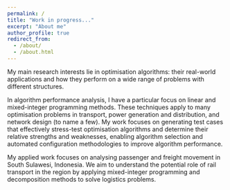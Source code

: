 ```yaml
---
permalink: /
title: "Work in progress..."
excerpt: "About me"
author_profile: true
redirect_from: 
  - /about/
  - /about.html
---
```


My main research interests lie in optimisation algorithms: their real-world applications and how they perform on a wide range of problems with different structures.

In algorithm performance analysis, I have a particular focus on linear and mixed-integer programming methods. These techniques apply to many optimisation problems in transport, power generation and distribution, and network design (to name a few). My work focuses on generating test cases that effectively stress-test optimisation algorithms and determine their relative strengths and weaknesses, enabling algorithm selection and automated configuration methodologies to improve algorithm performance. 

My applied work focuses on analysing passenger and freight movement in South Sulawesi, Indonesia. We aim to understand the potential role of rail transport in the region by applying mixed-integer programming and decomposition methods to solve logistics problems.
